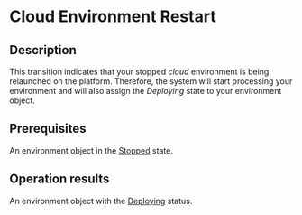 # Cloud Environment Restart
## Description
This transition indicates that your stopped *cloud* environment is being relaunched on the platform. Therefore, the system will start processing your environment and will also assign the *Deploying* state to your environment object.

## Prerequisites
An environment object in the [Stopped](s-e-stopped.html) state.

## Operation results
An environment object with the [Deploying](s-b-deploying.html) status.
